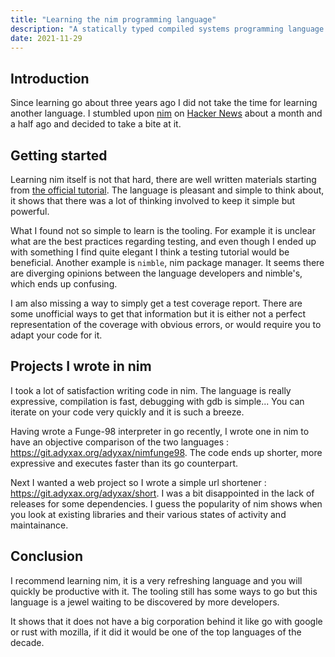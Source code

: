 ```yaml
---
title: "Learning the nim programming language"
description: "A statically typed compiled systems programming language that takes inspiration from Python and other languages"
date: 2021-11-29
---
```


## Introduction

Since learning go about three years ago I did not take the time for learning another language. I stumbled upon [nim](https://nim-lang.org/) on [Hacker News](https://news.ycombinator.com/) about a month and a half ago and decided to take a bite at it.

## Getting started

Learning nim itself is not that hard, there are well written materials starting from [the official tutorial](https://nim-lang.org/docs/tut1.html). The language is pleasant and simple to think about, it shows that there was a lot of thinking involved to keep it simple but powerful.

What I found not so simple to learn is the tooling. For example it is unclear what are the best practices regarding testing, and even though I ended up with something I find quite elegant I think a testing tutorial would be beneficial. Another example is `nimble`, nim package manager. It seems there are diverging opinions between the language developers and nimble's, which ends up confusing.

I am also missing a way to simply get a test coverage report. There are some unofficial ways to get that information but it is either not a perfect representation of the coverage with obvious errors, or would require you to adapt your code for it.

## Projects I wrote in nim

I took a lot of satisfaction writing code in nim. The language is really expressive, compilation is fast, debugging with gdb is simple... You can iterate on your code very quickly and it is such a breeze.

Having wrote a Funge-98 interpreter in go recently, I wrote one in nim to have an objective comparison of the two languages : https://git.adyxax.org/adyxax/nimfunge98. The code ends up shorter, more expressive and executes faster than its go counterpart.

Next I wanted a web project so I wrote a simple url shortener : https://git.adyxax.org/adyxax/short. I was a bit disappointed in the lack of releases for some dependencies. I guess the popularity of nim shows when you look at existing libraries and their various states of activity and maintainance.

## Conclusion

I recommend learning nim, it is a very refreshing language and you will quickly be productive with it. The tooling still has some ways to go but this language is a jewel waiting to be discovered by more developers.

It shows that it does not have a big corporation behind it like go with google or rust with mozilla, if it did it would be one of the top languages of the decade.
